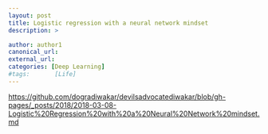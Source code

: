 ```yaml
---
layout: post
title: Logistic regression with a neural network mindset
description: >

author: author1
canonical_url:
external_url:
categories: [Deep Learning]
#tags:       [Life]
---
```

https://github.com/dogradiwakar/devilsadvocatediwakar/blob/gh-pages/_posts/2018/2018-03-08-Logistic%20Regression%20with%20a%20Neural%20Network%20mindset.md
